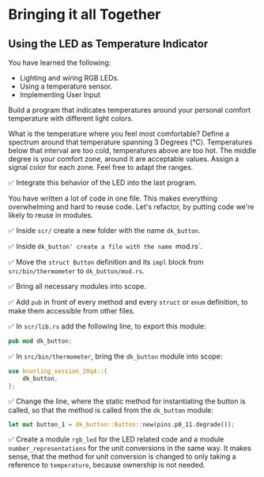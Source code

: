 # Bringing it all Together
## Using the LED as Temperature Indicator

You have learned the following:
* Lighting and wiring RGB LEDs.
* Using a temperature sensor.
* Implementing User Input

Build a program that indicates temperatures around your personal comfort temperature with different light colors. 

What is the temperature where you feel most comfortable?
Define a spectrum around that temperature spanning 3 Degrees (°C). Temperatures below that interval are too cold, temperatures above are too hot. The middle degree is your comfort zone, around it are acceptable values. Assign a signal color for each zone. Feel free to adapt the ranges. 

✅ Integrate this behavior of the LED into the last program. 

You have written a lot of code in one file. This makes everything overwhelming and hard to reuse code. Let's refactor, by putting code we're likely to reuse in modules.

✅ Inside `scr/` create a new folder with the name `dk_button`.

✅ Inside `dk_button' create a file with the name `mod.rs`.

✅ Move the `struct Button` definition and its `impl` block from `src/bin/thermometer` to `dk_button/mod.rs`.

✅ Bring all necessary modules into scope.

✅ Add `pub` in front of every method and every `struct` or `enum` definition, to make them accessible from other files. 

✅ In `scr/lib.rs` add the following line, to export this module:

```rust
pub mod dk_button;
```

✅ In `src/bin/thermometer`, bring the `dk_button` module into scope:

```rust
use knurling_session_20q4::{
    dk_button, 
};
```

✅ Change the line, where the static method for instantiating the button is called, so that the method is called from the `dk_button` module:

```rust
let mut button_1 = dk_button::Button::new(pins.p0_11.degrade());
```

✅ Create a module `rgb_led` for the LED related code and a module `number_representations` for the unit conversions in the same way. It makes sense, that the method for unit conversion is changed to only taking a reference to `temperature`, because ownership is not needed. 
